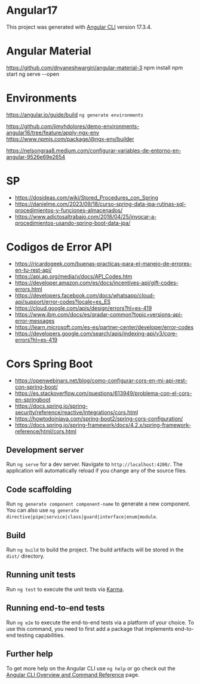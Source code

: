 # Angular17

This project was generated with [Angular CLI](https://github.com/angular/angular-cli) version 17.3.4.

# Angular Material
https://github.com/dnyaneshwargiri/angular-material-3
npm install
npm start
ng serve --open

# Environments
https://angular.io/guide/build
`ng generate environments`

https://github.com/jimyhdolores/demo-environments-angular16/tree/feature/apply-ngx-env
https://www.npmjs.com/package/@ngx-env/builder

https://nelsongraa8.medium.com/configurar-variables-de-entorno-en-angular-9526e69e2654


# SP
- https://dosideas.com/wiki/Stored_Procedures_con_Spring
- https://danielme.com/2023/09/18/curso-spring-data-jpa-rutinas-sql-procedimientos-y-funciones-almacenados/
- https://www.adictosaltrabajo.com/2018/04/25/invocar-a-procedimientos-usando-spring-boot-data-jpa/


# Codigos de Error API
- https://ricardogeek.com/buenas-practicas-para-el-manejo-de-errores-en-tu-rest-api/
- https://api.ap.org/media/v/docs/API_Codes.htm
- https://developer.amazon.com/es/docs/incentives-api/gift-codes-errors.html
- https://developers.facebook.com/docs/whatsapp/cloud-api/support/error-codes?locale=es_ES
- https://cloud.google.com/apis/design/errors?hl=es-419
- https://www.ibm.com/docs/es/qradar-common?topic=versions-api-error-messages
- https://learn.microsoft.com/es-es/partner-center/developer/error-codes
- https://developers.google.com/search/apis/indexing-api/v3/core-errors?hl=es-419

# Cors Spring Boot
- https://openwebinars.net/blog/como-configurar-cors-en-mi-api-rest-con-spring-boot/
- https://es.stackoverflow.com/questions/613949/problema-con-el-cors-en-springboot
- https://docs.spring.io/spring-security/reference/reactive/integrations/cors.html
- https://howtodoinjava.com/spring-boot2/spring-cors-configuration/
- https://docs.spring.io/spring-framework/docs/4.2.x/spring-framework-reference/html/cors.html


## Development server

Run `ng serve` for a dev server. Navigate to `http://localhost:4200/`. The application will automatically reload if you change any of the source files.

## Code scaffolding

Run `ng generate component component-name` to generate a new component. You can also use `ng generate directive|pipe|service|class|guard|interface|enum|module`.

## Build

Run `ng build` to build the project. The build artifacts will be stored in the `dist/` directory.

## Running unit tests

Run `ng test` to execute the unit tests via [Karma](https://karma-runner.github.io).

## Running end-to-end tests

Run `ng e2e` to execute the end-to-end tests via a platform of your choice. To use this command, you need to first add a package that implements end-to-end testing capabilities.

## Further help

To get more help on the Angular CLI use `ng help` or go check out the [Angular CLI Overview and Command Reference](https://angular.io/cli) page.
